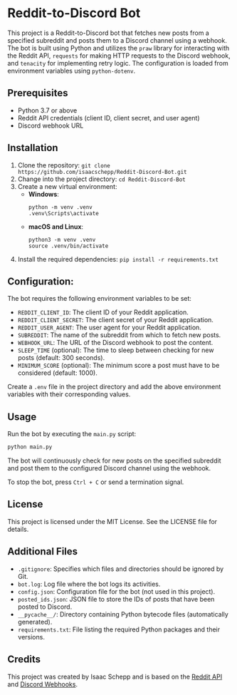 # Reddit-to-Discord Bot

This project is a Reddit-to-Discord bot that fetches new posts from a specified subreddit and posts them to a Discord channel using a webhook. The bot is built using Python and utilizes the `praw` library for interacting with the Reddit API, `requests` for making HTTP requests to the Discord webhook, and `tenacity` for implementing retry logic. The configuration is loaded from environment variables using `python-dotenv`.

## Prerequisites

* Python 3.7 or above
* Reddit API credentials (client ID, client secret, and user agent)
* Discord webhook URL

## Installation

1. Clone the repository: `git clone https://github.com/isaacschepp/Reddit-Discord-Bot.git`
2. Change into the project directory: `cd Reddit-Discord-Bot`
3. Create a new virtual environment:
   - **Windows**:
     ```
     python -m venv .venv
     .venv\Scripts\activate
     ```
   - **macOS and Linux**:
     ```
     python3 -m venv .venv
     source .venv/bin/activate
     ```
4. Install the required dependencies: `pip install -r requirements.txt`

## Configuration:
The bot requires the following environment variables to be set:

* `REDDIT_CLIENT_ID`: The client ID of your Reddit application.
* `REDDIT_CLIENT_SECRET`: The client secret of your Reddit application.
* `REDDIT_USER_AGENT`: The user agent for your Reddit application.
* `SUBREDDIT`: The name of the subreddit from which to fetch new posts.
* `WEBHOOK_URL`: The URL of the Discord webhook to post the content.
* `SLEEP_TIME` (optional): The time to sleep between checking for new posts (default: 300 seconds).
* `MINIMUM_SCORE` (optional): The minimum score a post must have to be considered (default: 1000).

Create a `.env` file in the project directory and add the above environment variables with their corresponding values.

## Usage

Run the bot by executing the `main.py` script:

```bash
python main.py
```

The bot will continuously check for new posts on the specified subreddit and post them to the configured Discord channel using the webhook.

To stop the bot, press `Ctrl + C` or send a termination signal.

## License

This project is licensed under the MIT License. See the LICENSE file for details.

## Additional Files

* `.gitignore`: Specifies which files and directories should be ignored by Git.
* `bot.log`: Log file where the bot logs its activities.
* `config.json`: Configuration file for the bot (not used in this project).
* `posted_ids.json`: JSON file to store the IDs of posts that have been posted to Discord.
* `__pycache__/`: Directory containing Python bytecode files (automatically generated).
* `requirements.txt`: File listing the required Python packages and their versions.

## Credits
This project was created by Isaac Schepp and is based on the [Reddit API](https://www.reddit.com/dev/api/) and [Discord Webhooks](https://discord.com/developers/docs/resources/webhook).
